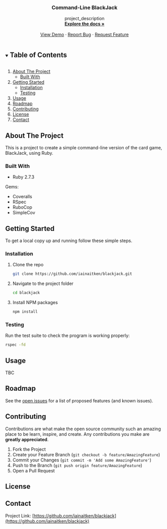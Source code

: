 <p align="center">
  <h3 align="center">Command-Line BlackJack</h3>

  <p align="center">
    project_description
    <br />
    <a href="https://github.com/iainaitken/blackjack"><strong>Explore the docs »</strong></a>
    <br />
    <br />
    <a href="https://github.com/iainaitken/blackjack">View Demo</a>
    ·
    <a href="https://github.com/iainaitken/blackjack/issues">Report Bug</a>
    ·
    <a href="https://github.com/iainaitken/blackjack/issues">Request Feature</a>
  </p>
</p>

<details open="open">
  <summary><h2 style="display: inline-block">Table of Contents</h2></summary>
  <ol>
    <li>
      <a href="#about-the-project">About The Project</a>
      <ul>
        <li><a href="#built-with">Built With</a></li>
      </ul>
    </li>
    <li>
      <a href="#getting-started">Getting Started</a>
      <ul>
        <li><a href="#installation">Installation</a></li>
        <li><a href="#testing">Testing</a></li>
      </ul>
    </li>
    <li><a href="#usage">Usage</a></li>
    <li><a href="#roadmap">Roadmap</a></li>
    <li><a href="#contributing">Contributing</a></li>
    <li><a href="#license">License</a></li>
    <li><a href="#contact">Contact</a></li>
  </ol>
</details>

## About The Project

This is a project to create a simple command-line version of the card game, BlackJack, using Ruby.

### Built With

* Ruby 2.7.3

Gems:

* Coveralls
* RSpec
* RuboCop
* SimpleCov

## Getting Started

To get a local copy up and running follow these simple steps.

### Installation

1. Clone the repo

   ```sh
   git clone https://github.com/iainaitken/blackjack.git
   ```

2. Navigate to the project folder

   ```sh
   cd blackjack
   ```

3. Install NPM packages

   ```sh
   npm install
   ```

### Testing

Run the test suite to check the program is working properly:

```sh
rspec -fd
```

## Usage

TBC

## Roadmap

See the [open issues](https://github.com/iainaitken/blackjack/issues) for a list of proposed features (and known issues).

## Contributing

Contributions are what make the open source community such an amazing place to be learn, inspire, and create. Any contributions you make are **greatly appreciated**.

1. Fork the Project
2. Create your Feature Branch (`git checkout -b feature/AmazingFeature`)
3. Commit your Changes (`git commit -m 'Add some AmazingFeature'`)
4. Push to the Branch (`git push origin feature/AmazingFeature`)
5. Open a Pull Request

## License



## Contact



Project Link: [https://github.com/iainaitken/blackjack](https://github.com/iainaitken/blackjack)
